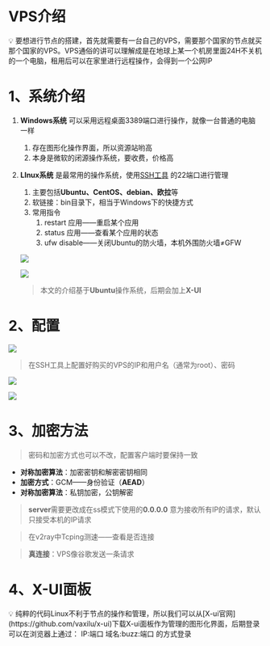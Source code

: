 # VPS介绍

<aside>
💡     要想进行节点的搭建，首先就需要有一台自己的VPS，需要那个国家的节点就买那个国家的VPS。VPS通俗的讲可以理解成是在地球上某一个机房里面24H不关机的一个电脑，租用后可以在家里进行远程操作，会得到一个公网IP

</aside>

# 1、系统介绍

1. **Windows系统** 可以采用远程桌面3389端口进行操作，就像一台普通的电脑一样
    1. 存在图形化操作界面，所以资源站哟高
    2. 本身是微软的闭源操作系统，要收费，价格高
2. **LInux系统** 是最常用的操作系统，使用[SSH工具](https://www.hostbuf.com/t/988.html) 的22端口进行管理
    1. 主要包括**Ubuntu、CentOS、debian、欧拉**等
    2. 软链接：bin目录下，相当于Windows下的快捷方式
    3. 常用指令
        1. restart 应用——重启某个应用
        2. status 应用——查看某个应用的状态
        3. ufw disable——关闭Ubuntu的防火墙，本机外围防火墙≠GFW
    
    ![](https://pomf2.lain.la/f/hb4lfl27.jpg)
    
    ![](https://pomf2.lain.la/f/idecmr1.png)
    
    > 本文的介绍基于**Ubuntu**操作系统，后期会加上**X-UI**

# 2、配置

![](https://pomf2.lain.la/f/hb4lfl27.jpg)

> 在SSH工具上配置好购买的VPS的IP和用户名（通常为root）、密码

![](https://pomf2.lain.la/f/idecmr1.png)

![](https://pomf2.lain.la/f/ss46dioh.png)

# 3、加密方法

> 密码和加密方式也可以不改，配置客户端时要保持一致
> 
- **对称加密算法**：加密密钥和解密密钥相同
- **加密方式**：GCM——身份验证（**AEAD**）
- **对称加密算法**：私钥加密，公钥解密

> **server**需要更改成在ss模式下使用的**0.0.0.0** 意为接收所有IP的请求，默认只接受本机的IP请求
> 

> 在v2ray中Tcping测速——查看是否连接
> 

> **真连接**：VPS像谷歌发送一条请求
> 

# 4、X-UI面板

<aside>
💡 纯粹的代码Linux不利于节点的操作和管理，所以我们可以从[X-ui官网](https://github.com/vaxilu/x-ui)下载X-ui面板作为管理的图形化界面，后期登录可以在浏览器上通过：
IP:端口 
域名:buzz:端口 
的方式登录

</aside>
